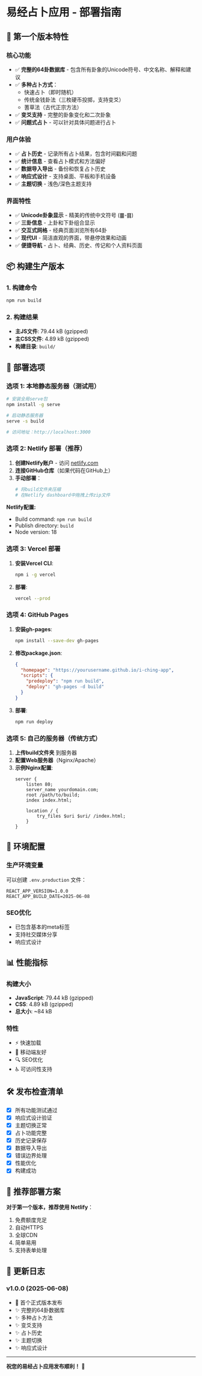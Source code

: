 # 易经占卜应用 - 部署指南

## 🎉 第一个版本特性

### 核心功能
- ✅ **完整的64卦数据库** - 包含所有卦象的Unicode符号、中文名称、解释和建议
- ✅ **多种占卜方式**：
  - 快速占卜（即时随机）
  - 传统金钱卦法（三枚硬币投掷，支持变爻）
  - 蓍草法（古代正宗方法）
- ✅ **变爻支持** - 完整的卦象变化和二次卦象
- ✅ **问题式占卜** - 可以针对具体问题进行占卜

### 用户体验
- ✅ **占卜历史** - 记录所有占卜结果，包含时间戳和问题
- ✅ **统计信息** - 查看占卜模式和方法偏好
- ✅ **数据导入导出** - 备份和恢复占卜历史
- ✅ **响应式设计** - 支持桌面、平板和手机设备
- ✅ **主题切换** - 浅色/深色主题支持

### 界面特性
- ✅ **Unicode卦象显示** - 精美的传统中文符号 (䷀-䷿)
- ✅ **三卦信息** - 上卦和下卦组合显示
- ✅ **交互式网格** - 经典页面浏览所有64卦
- ✅ **现代UI** - 简洁直观的界面，带悬停效果和动画
- ✅ **便捷导航** - 占卜、经典、历史、传记和个人资料页面

## 📦 构建生产版本

### 1. 构建命令
```bash
npm run build
```

### 2. 构建结果
- **主JS文件**: 79.44 kB (gzipped)
- **主CSS文件**: 4.89 kB (gzipped)
- **构建目录**: `build/`

## 🚀 部署选项

### 选项 1: 本地静态服务器（测试用）

```bash
# 安装全局serve包
npm install -g serve

# 启动静态服务器
serve -s build

# 访问地址：http://localhost:3000
```

### 选项 2: Netlify 部署（推荐）

1. **创建Netlify账户** - 访问 [netlify.com](https://netlify.com)
2. **连接GitHub仓库**（如果代码在GitHub上）
3. **手动部署**：
   ```bash
   # 将build文件夹压缩
   # 在Netlify dashboard中拖拽上传zip文件
   ```

**Netlify配置:**
- Build command: `npm run build`
- Publish directory: `build`
- Node version: 18

### 选项 3: Vercel 部署

1. **安装Vercel CLI**:
   ```bash
   npm i -g vercel
   ```

2. **部署**:
   ```bash
   vercel --prod
   ```

### 选项 4: GitHub Pages

1. **安装gh-pages**:
   ```bash
   npm install --save-dev gh-pages
   ```

2. **修改package.json**:
   ```json
   {
     "homepage": "https://yourusername.github.io/i-ching-app",
     "scripts": {
       "predeploy": "npm run build",
       "deploy": "gh-pages -d build"
     }
   }
   ```

3. **部署**:
   ```bash
   npm run deploy
   ```

### 选项 5: 自己的服务器（传统方式）

1. **上传build文件夹** 到服务器
2. **配置Web服务器**（Nginx/Apache）
3. **示例Nginx配置**:
   ```nginx
   server {
       listen 80;
       server_name yourdomain.com;
       root /path/to/build;
       index index.html;
       
       location / {
           try_files $uri $uri/ /index.html;
       }
   }
   ```

## 🔧 环境配置

### 生产环境变量
可以创建 `.env.production` 文件：
```env
REACT_APP_VERSION=1.0.0
REACT_APP_BUILD_DATE=2025-06-08
```

### SEO优化
- 已包含基本的meta标签
- 支持社交媒体分享
- 响应式设计

## 📊 性能指标

### 构建大小
- **JavaScript**: 79.44 kB (gzipped)
- **CSS**: 4.89 kB (gzipped)
- **总大小**: ~84 kB

### 特性
- ⚡ 快速加载
- 📱 移动端友好
- 🔍 SEO优化
- ♿ 可访问性支持

## 🛠️ 发布检查清单

- [x] 所有功能测试通过
- [x] 响应式设计验证
- [x] 主题切换正常
- [x] 占卜功能完整
- [x] 历史记录保存
- [x] 数据导入导出
- [x] 错误边界处理
- [x] 性能优化
- [x] 构建成功

## 🎯 推荐部署方案

**对于第一个版本，推荐使用 Netlify**：
1. 免费额度充足
2. 自动HTTPS
3. 全球CDN
4. 简单易用
5. 支持表单处理

## 📝 更新日志

### v1.0.0 (2025-06-08)
- 🎉 首个正式版本发布
- ✨ 完整的64卦数据库
- ✨ 多种占卜方法
- ✨ 变爻支持
- ✨ 占卜历史
- ✨ 主题切换
- ✨ 响应式设计

---

**祝您的易经占卜应用发布顺利！** 🎊
